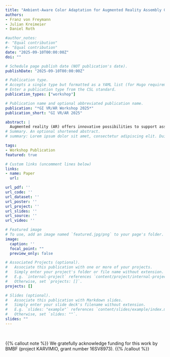 ```yaml
---
title: "Ambient-Aware Color Adaptation for Augmented Reality Assembly Guidance User Interfaces"
authors:
- Franz von Freymann
- Julian Kreimeier
- Daniel Roth

#author_notes:
#- "Equal contribution"
#- "Equal contribution"
date: "2025-09-10T00:00:00Z"
doi: ""

# Schedule page publish date (NOT publication's date).
publishDate: "2025-09-10T00:00:00Z"

# Publication type.
# Accepts a single type but formatted as a YAML list (for Hugo requirements).
# Enter a publication type from the CSL standard.
publication_types: ["workshop"]

# Publication name and optional abbreviated publication name.
publication: "*GI VR/AR Workshop 2025*"
publication_short: "GI VR/AR 2025"

abstract: |
  Augmented reality (AR) offers innovative possibilities to support assembly processes, particularly in highly specialized environments such as operating rooms. This paper investigates how ambient aware color adaptation can improve the readability and usability of assembly instructions. Based on existing challenges in color perception in optical see-through AR displays, an algorithm is developed and empirically evaluated that dynamically adapts the contrast of the menu background color to the physical environment. The implementation uses the HoloLens 2 and is based on a modified Michelson contrast calculation to ensure the best visibility of instructions in bright environments. The method is evaluated by a user study in which eight participants performed an assembly task under different lighting conditions. The results show that adaptive color matching had no significant disadvantages for usability, while general AR interaction and control were perceived as more challenging.
# Summary. An optional shortened abstract.
# summary: Lorem ipsum dolor sit amet, consectetur adipiscing elit. Duis posuere tellus ac convallis placerat. Proin tincidunt magna sed ex sollicitudin condimentum.

tags:
- Workshop Publication
featured: true

# Custom links (uncomment lines below)
links:
- name: Paper
  url: 

url_pdf: ''
url_code: ''
url_dataset: ''
url_poster: ''
url_project: ''
url_slides: ''
url_source: ''
url_video: ''

# Featured image
# To use, add an image named `featured.jpg/png` to your page's folder. 
image:
  caption: ''
  focal_point: ""
  preview_only: false

# Associated Projects (optional).
#   Associate this publication with one or more of your projects.
#   Simply enter your project's folder or file name without extension.
#   E.g. `internal-project` references `content/project/internal-project/index.md`.
#   Otherwise, set `projects: []`.
projects: []

# Slides (optional).
#   Associate this publication with Markdown slides.
#   Simply enter your slide deck's filename without extension.
#   E.g. `slides: "example"` references `content/slides/example/index.md`.
#   Otherwise, set `slides: ""`.
slides: ""
---
```



<br>

{{% callout note %}}
We gratefully acknowledge funding for this work by BMBF (project KARVIMIO, grant number 16SV8973).
{{% /callout %}}


